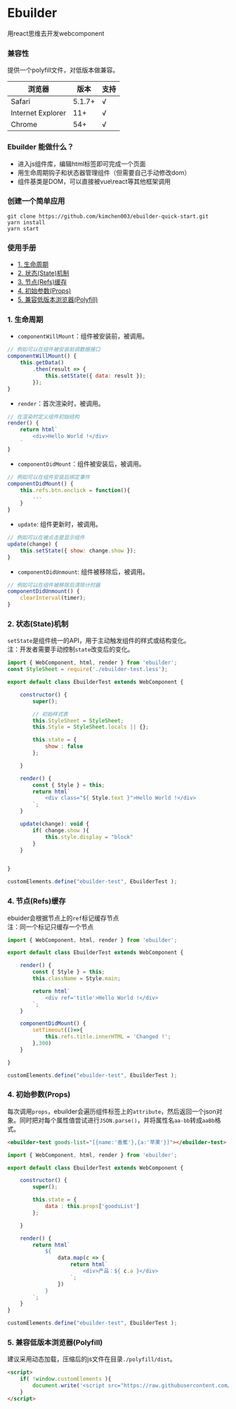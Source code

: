 # Ebuilder

用react思维去开发webcomponent

### 兼容性
提供一个polyfill文件，对低版本做兼容。    

浏览器 | 版本 | 支持
---- | ---- | ---- 
Safari | 5.1.7+ | √
Internet Explorer  | 11+ | √
Chrome  | 54+ | √


### Ebuilder 能做什么？
- 进入js组件库，编辑html标签即可完成一个页面
- 用生命周期钩子和状态器管理组件（但需要自己手动修改dom）
- 组件基类是DOM，可以直接被vue\react等其他框架调用

### 创建一个简单应用
```
git clone https://github.com/kimchen003/ebuilder-quick-start.git
yarn install
yarn start
```

### 使用手册
- [1. 生命周期](#user-content-生命周期)
- [2. 状态(State)机制](#user-content-状态机制)
- [3. 节点(Refs)缓存](#user-content-节点缓存)
- [4. 初始参数(Props)](#user-content-初始参数)
- [5. 兼容低版本浏览器(Polyfill)](#user-content-兼容低版本浏览器)

<h3 id="user-content-生命周期">1. 生命周期</h3>

- `componentWillMount`：组件被安装前，被调用。
``` js
// 例如可以在组件被安装前调数据接口
componentWillMount() {
    this.getData()
        .then(result => {
            this.setState({ data: result });
        });
}
```
- `render`：首次渲染时，被调用。
``` js
// 在渲染时定义组件初始结构
render() {
    return html`
        <div>Hello World !</div>
    `
}
```
- `componentDidMount`：组件被安装后，被调用。
``` js
// 例如可以在组件安装后绑定事件
componentDidMount() {
    this.refs.btn.onclick = function(){
        ...
    }
}
```
- `update`: 组件更新时，被调用。
``` js
// 例如可以在被点击是显示组件
update(change) {
    this.setState({ show: change.show });
}
```
- `componentDidUnmount`: 组件被移除后，被调用。
``` js
// 例如可以在组件被移除后清除计时器
componentDidUnmount() {
    clearInterval(timer);
}
```

<h3 id="user-content-状态机制">2. 状态(State)机制</h3>

`setState`是组件统一的API，用于主动触发组件的样式或结构变化。       
注：开发者需要手动控制`state`改变后的变化。
``` js
import { WebComponent, html, render } from 'ebuilder';
const StyleSheet = require('./ebuilder-test.less');

export default class EbuilderTest extends WebComponent {

    constructor() {
        super();

        // 初始样式表
        this.StyleSheet = StyleSheet;
        this.Style = StyleSheet.locals || {};

        this.state = {
            show : false
        };

    }

    render() {
        const { Style } = this;
        return html`
            <div class="${ Style.text }">Hello World !</div>
        `;
    }

    update(change): void {
        if( change.show ){
            this.style.display = "block"
        }
    }


}

customElements.define("ebuilder-test", EbuilderTest );

```

<h3 id="user-content-节点缓存">4. 节点(Refs)缓存</h3>

ebuider会根据节点上的`ref`标记缓存节点          
注：同一个标记只缓存一个节点
``` js
import { WebComponent, html, render } from 'ebuilder';

export default class EbuilderTest extends WebComponent {

    render() {
        const { Style } = this;
        this.className = Style.main;

        return html`
            <div ref='title'>Hello World !</div>
        `;
    }

    componentDidMount() {
        setTimeout(()=>{
            this.refs.title.innerHTML = 'Changed !';
        },300)
    }

}

customElements.define("ebuilder-test", EbuilderTest );
```

<h3 id="user-content-初始参数">4. 初始参数(Props)</h3>

每次调用`props`，ebuilder会遍历组件标签上的`attribute`，然后返回一个json对象。同时把对每个属性值尝试进行`JSON.parse()`，并将属性名`aa-bb`转成`aaBb`格式。
``` html
<ebuilder-test goods-list="[{name:'香蕉'},{a:'苹果'}]"></ebuilder-test>
```
``` js
import { WebComponent, html, render } from 'ebuilder';

export default class EbuilderTest extends WebComponent {

    constructor() {
        super();

        this.state = {
            data : this.props['goodsList']
        };

    }

    render() {
        return html`
            ${
                data.map(c => {
                    return html`
                        <div>产品：${ c.a }</div>
                    `;
                })
            }
        `;
    }
}

customElements.define("ebuilder-test", EbuilderTest );
```

<h3 id="user-content-兼容低版本浏览器">5. 兼容低版本浏览器(Polyfill)</h3>

建议采用动态加载，压缩后的js文件在目录`./polyfill/dist`。

``` html
<script>
    if( !window.customElements ){
        document.write('<script src="https://raw.githubusercontent.com/kimchen003/ebuilder/master/polyfill/dist/index.js"><\/script>');
    }
</script>
```

